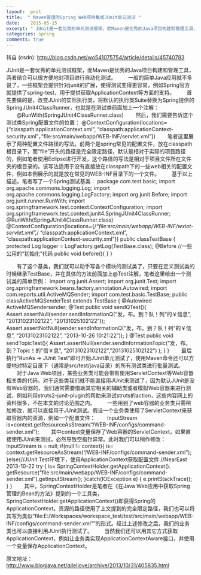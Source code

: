 ```yaml
---
layout:  post
title:  " Maven管理的Spring Web项目集成JUnit单元测试 "
date:    2015-05-15
excerpt: " JUnit是一套优秀的单元测试框架，而Maven是优秀的Java项目构建和管理工具，两者结合可以很方便地对项目进行自动化测试。　　一般的简单Java应用就不多说了，一些框架会提供针对junit的扩展，使得测试变得更容易，例如Spring官方就提供了spring-test，用于提供获取ApplicationContext等方面的支持。　　首先要做的是，改变JUnit的实际执行类，将默认的执行类Suite替换为Spring提供的SpringJUnit4ClassRunner，也就是在测试类前面加上一个注解：　　@RunWith(SpringJUnit4ClassRunner.class)　　然后，我们需要告诉这个测试类Spring配置文件的位置：@ContextConfiguration(locations={“classpath:applicationContext.xml”,“classpath:applicationContext-security.xml”，”file:src/main/webapp/WEB-INF/servlet.xml”})　　笔者这里展示了两种配置文件路径的写法。前两个是spring常见的配置文件，放在classpath根目录下，而“file”开头的路径是完全限定路径，默认是相对于实际的项目路径的，例如笔者使用Eclipse进行开发，这个路径的写法是相对于项目文件所在文件夹的根目录的。该写法适用于没有直接放在classpath下的一些web相关的配置文件，例如本例展示的就是放在常见的WEB-INF目录下的一个文件。　　基于以上描述，笔者写了一个Spring测试基类：packagecom.test.basic;importorg.apache.commons.logging.Log;importorg.apache.commons.logging.LogFactory;importorg.junit.Before;importorg.junit.runner.RunWith;importorg.springframework.test.context.ContextConfiguration;importorg.springframework.test.context.junit4.SpringJUnit4ClassRunner;@RunWith(SpringJUnit4ClassRunner.class)@ContextConfiguration(locations={/“file:src/main/webapp/WEB-INF/wxiot-servlet.xml”,/“classpath:app... "
categories: spring 
comments: true
---
```

转自 (csdn): http://blog.csdn.net/wo541075754/article/details/45740783
<div class="markdown_views">
 <p>JUnit是一套优秀的单元测试框架，而Maven是优秀的Java项目构建和管理工具，两者结合可以很方便地对项目进行自动化测试。  　　一般的简单Java应用就不多说了，一些框架会提供针对junit的扩展，使得测试变得更容易，例如Spring官方就提供了spring-test，用于提供获取ApplicationContext等方面的支持。  　　首先要做的是，改变JUnit的实际执行类，将默认的执行类Suite替换为Spring提供的SpringJUnit4ClassRunner，也就是在测试类前面加上一个注解：  　　@RunWith(SpringJUnit4ClassRunner.class)  　　然后，我们需要告诉这个测试类Spring配置文件的位置：  @ContextConfiguration(locations={“classpath:applicationContext.xml”,  “classpath:applicationContext-security.xml”，”file:src/main/webapp/WEB-INF/servlet.xml”})  　　笔者这里展示了两种配置文件路径的写法。前两个是spring常见的配置文件，放在classpath根目录下，而“file”开头的路径是完全限定路径，默认是相对于实际的项目路径的，例如笔者使用Eclipse进行开发，这个路径的写法是相对于项目文件所在文件夹的根目录的。该写法适用于没有直接放在classpath下的一些web相关的配置文件，例如本例展示的就是放在常见的WEB-INF目录下的一个文件。  　　基于以上描述，笔者写了一个Spring测试基类：  package com.test.basic;  import org.apache.commons.logging.Log;  import org.apache.commons.logging.LogFactory;  import org.junit.Before;  import org.junit.runner.RunWith;  import org.springframework.test.context.ContextConfiguration;  import org.springframework.test.context.junit4.SpringJUnit4ClassRunner;  @RunWith(SpringJUnit4ClassRunner.class)  @ContextConfiguration(locations={/<em>“file:src/main/webapp/WEB-INF/wxiot-servlet.xml”,</em>/ “classpath:applicationContext.xml”,  “classpath:applicationContext-security.xml”})  public classTestBase {  protected Log logger = LogFactory.getLog(TestBase.class);  @Before  //一些公用的“初始化”代码  public void before(){  }  }</p> 
 <p>　　有了这个基类，我们就可以动手写各个模块的测试类了，只要在定义测试类的时候继承TestBase，并在具体的方法前面加上@Test注解，笔者这里给出一个测试类的简单示例：  import org.junit.Assert;  import org.junit.Test;  import org.springframework.beans.factory.annotation.Autowired;  import com.reports.util.ActiveMQSender;  import com.test.basic.TestBase;  public classActiveMQSenderTest extends TestBase {  @Autowired  ActiveMQSendersender;  @Test  public void sendQTest(){  Assert.assertNull(sender.sendInformationQ(“发，布。到？队！列“的￥信息”, “20131023102122”, “20131025102122”));  Assert.assertNotNull(sender.sendInformationQ(“发，布。到？队！列“的￥信息”, “20131023102122”, “2013-10-26 10:21:22”));  }  @Test  public void sendTopicTest(){  Assert.assertNull(sender.sendInformationTopic(“发，布。到？Topic！的”信￥息”, “20131023102122”,”20131025102122”) );  }  }  　　最后执行“RunAs -&gt; JUnit Test”即可开始JUnit单元测试了，使用Maven命令还可以方便地对特定目录下（通常是src/test/java目录）的所有测试类进行批量测试。  　　对于Java Web项目，某些业务类可能会带有使用ServletContext等Web容器相关类的代码，对于这些类我们就不能直接用JUnit来测试了，因为默认JUnit是没有Web容器的，我们通常需要借助其它相关的辅助类或者模拟Web容器来进行测试，例如利用struts2-junit-plugin的帮助来测试struts的action，这些内容网上的资料很多，不在本文的讨论范围之内。  　　一些用到了web容器的业务类只需稍加修改，就可以直接用于JUnit测试。假设一个业务类使用了ServletContext来获取容器内的资源，例如一个配置文件：  　　InputStream is=context.getResourceAsStream(“/WEB-INF/configs/command-sender.xml”);  　　其中context变量保存了Web容器的ServletContext，如果直接使用JUnit来测试，必然导致空指针异常。此时我们可以稍作修改：  InputStream is = null;  if(null != context){  is= context.getResourceAsStream(“/WEB-INF/configs/command-sender.xml”);  }else{//JUnit Test环境下，使用ApplicationContext获取配置文件  //NearEast 2013-10-22  try {  is= SpringContextHolder.getApplicationContext().  getResource(“file:src/main/webapp/WEB-INF/configs/command-sender.xml”).getInputStream();  }catch(IOException e) {  e.printStackTrace();  }  }  　　其中，SpringContextHolder是笔者在《在Java Web应用中获取Spring管理的Bean的方法》提到的一个工具类，SpringContextHolder.getApplicationContext()即获得Spring的ApplicationContext。资源的路径使用了上文提到的完全限定路径，我们也可以将其写为类似“file:E:/Workspaces/workspace_test/test/src/main/webapp/WEB-INF/configs/command-sender.xml””的形式。经过上述修改之后，我们的业务类也可以直接利用JUnit执行测试了。  　　当然我们还可以用其它方式获取ApplicationContext，例如让业务类实现ApplicationContextAware接口，并使用一个变量保存ApplicationContext。</p> 
 <p>原文地址：<a href="http://www.blogjava.net/qileilove/archive/2013/10/31/405835.html">http://www.blogjava.net/qileilove/archive/2013/10/31/405835.html</a></p>
</div>